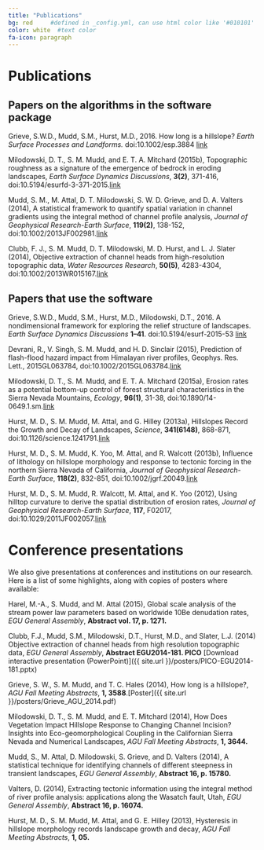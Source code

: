```yaml
---
title: "Publications"
bg: red     #defined in _config.yml, can use html color like '#010101'
color: white  #text color
fa-icon: paragraph
---
```


# Publications

## Papers on the algorithms in the software package

Grieve, S.W.D., Mudd, S.M., Hurst, M.D., 2016. How long is a hillslope? *Earth Surface Processes and Landforms.* doi:10.1002/esp.3884 [link](http://onlinelibrary.wiley.com/doi/10.1002/esp.3884/abstract)

Milodowski, D. T., S. M. Mudd, and E. T. A. Mitchard (2015b), Topographic roughness as a signature of the emergence of bedrock in eroding landscapes, *Earth Surface Dynamics Discussions*, **3(2)**, 371-416, doi:10.5194/esurfd-3-371-2015.[link](http://www.earth-surf-dynam-discuss.net/3/371/2015/esurfd-3-371-2015.html)

Mudd, S. M., M. Attal, D. T. Milodowski, S. W. D. Grieve, and D. A. Valters (2014), A statistical framework to quantify spatial variation in channel gradients using the integral method of channel profile analysis, *Journal of Geophysical Research-Earth Surface*, **119(2)**, 138-152, doi:10.1002/2013JF002981.[link](http://onlinelibrary.wiley.com/doi/10.1002/2013JF002981/abstract)

Clubb, F. J., S. M. Mudd, D. T. Milodowski, M. D. Hurst, and L. J. Slater (2014), Objective extraction of channel heads from high-resolution topographic data, *Water Resources Research*, **50(5)**, 4283-4304, doi:10.1002/2013WR015167.[link](http://onlinelibrary.wiley.com/doi/10.1002/2013WR015167/abstract)

## Papers that use the software

Grieve, S.W.D., Mudd, S.M., Hurst, M.D., Milodowski, D.T., 2016. A nondimensional framework for exploring the relief structure of landscapes. *Earth Surface Dynamics Discussions* **1–41**. doi:10.5194/esurf-2015-53 [link](http://www.earth-surf-dynam-discuss.net/esurf-2015-53/)

Devrani, R., V. Singh, S. M. Mudd, and H. D. Sinclair (2015), Prediction of flash-flood hazard impact from Himalayan river profiles, Geophys. Res. Lett., 2015GL063784, doi:10.1002/2015GL063784.[link](http://onlinelibrary.wiley.com/doi/10.1002/2015GL063784/full)

Milodowski, D. T., S. M. Mudd, and E. T. A. Mitchard (2015a), Erosion rates as a potential bottom-up control of forest structural characteristics in the Sierra Nevada Mountains, *Ecology*, **96(1)**, 31-38, doi:10.1890/14-0649.1.sm.[link](http://www.esajournals.org/doi/abs/10.1890/14-0649.1)

Hurst, M. D., S. M. Mudd, M. Attal, and G. Hilley (2013a), Hillslopes Record the Growth and Decay of Landscapes, *Science*, **341(6148)**, 868-871, doi:10.1126/science.1241791.[link](http://www.sciencemag.org/content/341/6148/868.abstract)

Hurst, M. D., S. M. Mudd, K. Yoo, M. Attal, and R. Walcott (2013b), Influence of lithology on hillslope morphology and response to tectonic forcing in the northern Sierra Nevada of California, *Journal of Geophysical Research-Earth Surface*, **118(2)**, 832-851, doi:10.1002/jgrf.20049.[link](http://onlinelibrary.wiley.com/doi/10.1002/jgrf.20049/abstract)

Hurst, M. D., S. M. Mudd, R. Walcott, M. Attal, and K. Yoo (2012), Using hilltop curvature to derive the spatial distribution of erosion rates, *Journal of Geophysical Research-Earth Surface*, **117**, F02017, doi:10.1029/2011JF002057.[link](http://onlinelibrary.wiley.com/doi/10.1029/2011JF002057/abstract)


# Conference presentations

We also give presentations at conferences and institutions on our research. Here
is a list of some highlights, along with copies of posters where available:

Harel, M.-A., S. Mudd, and M. Attal (2015), Global scale analysis of the stream power law parameters based on worldwide 10Be denudation rates, *EGU General Assembly*, **Abstract vol. 17, p. 1271.**

Clubb, F.J., Mudd, S.M., Milodowski, D.T., Hurst, M.D., and Slater, L.J. (2014) Objective extraction of channel heads from high resolution topographic data, *EGU General Assembly*, **Abstract EGU2014-181. PICO** [Download interactive presentation (PowerPoint)]({{ site.url }}/posters/PICO-EGU2014-181.pptx)

Grieve, S. W., S. M. Mudd, and T. C. Hales (2014), How long is a hillslope?, *AGU Fall Meeting Abstracts*, **1, 3588**.[Poster]({{ site.url }}/posters/Grieve_AGU_2014.pdf)

Milodowski, D. T., S. M. Mudd, and E. T. Mitchard (2014), How Does Vegetation Impact Hillslope Response to Changing Channel Incision? Insights into Eco-geomorphological Coupling in the Californian Sierra Nevada and Numerical Landscapes, *AGU Fall Meeting Abstracts*, **1, 3644.**

Mudd, S., M. Attal, D. Milodowski, S. Grieve, and D. Valters (2014), A statistical technique for identifying channels of different steepness in transient landscapes, *EGU General Assembly*, **Abstract 16, p. 15780.**

Valters, D. (2014), Extracting tectonic information using the integral method of river profile analysis: applications along the Wasatch fault, Utah, *EGU General Assembly*, **Abstract 16, p. 16074.**

Hurst, M. D., S. M. Mudd, M. Attal, and G. E. Hilley (2013), Hysteresis in hillslope morphology records landscape growth and decay, *AGU Fall Meeting Abstracts*, **1, 05.**
